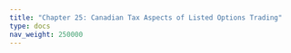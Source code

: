 ```yaml
---
title: "Chapter 25: Canadian Tax Aspects of Listed Options Trading"
type: docs
nav_weight: 250000
---
```

